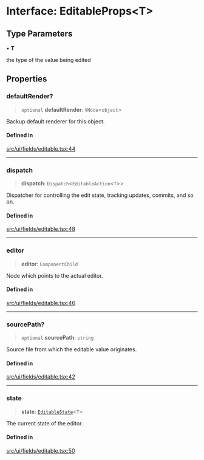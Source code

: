 # Interface: EditableProps\<T\>

## Type Parameters

• **T**

the type of the value being edited

## Properties

### defaultRender?

> `optional` **defaultRender**: `VNode`\<`object`\>

Backup default renderer for this object.

#### Defined in

[src/ui/fields/editable.tsx:44](https://github.com/GamerGirlandCo/datacore/blob/73f36550e501eb29175b69b6a097ff3d4401efc7/src/ui/fields/editable.tsx#L44)

***

### dispatch

> **dispatch**: `Dispatch`\<`EditableAction`\<`T`\>\>

Dispatcher for controlling the edit state, tracking updates, commits, and so on.

#### Defined in

[src/ui/fields/editable.tsx:48](https://github.com/GamerGirlandCo/datacore/blob/73f36550e501eb29175b69b6a097ff3d4401efc7/src/ui/fields/editable.tsx#L48)

***

### editor

> **editor**: `ComponentChild`

Node which points to the actual editor.

#### Defined in

[src/ui/fields/editable.tsx:46](https://github.com/GamerGirlandCo/datacore/blob/73f36550e501eb29175b69b6a097ff3d4401efc7/src/ui/fields/editable.tsx#L46)

***

### sourcePath?

> `optional` **sourcePath**: `string`

Source file from which the editable value originates.

#### Defined in

[src/ui/fields/editable.tsx:42](https://github.com/GamerGirlandCo/datacore/blob/73f36550e501eb29175b69b6a097ff3d4401efc7/src/ui/fields/editable.tsx#L42)

***

### state

> **state**: [`EditableState`](EditableState.md)\<`T`\>

The current state of the editor.

#### Defined in

[src/ui/fields/editable.tsx:50](https://github.com/GamerGirlandCo/datacore/blob/73f36550e501eb29175b69b6a097ff3d4401efc7/src/ui/fields/editable.tsx#L50)
